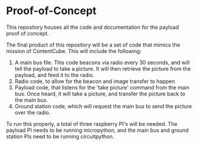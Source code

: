 # Proof-of-Concept
This repository houses all the code and documentation for the payload proof of concept.

The final product of this repository will be a set of code that mimics the mission of ContentCube. This will include the following:
1. A main bus file. This code beacons via radio every 30 seconds, and will tell the payload to take a picture. It will then retrieve the picture from the payload, and feed it to the radio. 
2. Radio code, to allow for the beacon and image transfer to happen
3. Payload code, that listens for the 'take picture' command from the main bus. Once heard, it will take a picture, and transfer the picture back to the main bus.
4. Ground station code, which will request the main bus to send the picture over the radio.

To run this properly, a total of three raspberry PI's will be needed. The payload PI needs to be running micropython, and the main bus and ground station PIs need to be running circuitpython.
